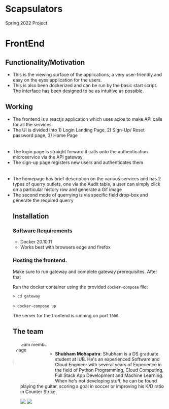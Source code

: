 # Scapsulators
Spring 2022 Project


# FrontEnd

## Functionality/Motivation

<ul>
  <li>This is the viewing surface of the applications, a very user-friendly and easy on the eyes application for the users.</li>
  <li> This is also been dockerized and can be run by the basic start script. The interface has been designed to be as intuitive as possible. </li>
</ul>

## Working

<ul>
<li>The frontend is a reactjs application which uses axios to make API calls for all the services</li>
<li>The UI is divided into 1) Login Landing Page, 2) Sign-Up/ Reset password page, 3) Home Page</li>
  <br> </br>
  <li> The login page is straight forward it calls onto the authentication microservice via the API gateway </li>
  <li> The sign-up page registers new users and authenticates them </li>
  <br> </br>
  <li> The homepage has brief description on the various services and has 2 types of querry outlets, one via the Audit table, a user can simply click on a particular history row and generate a Gif image </li>
   <li> The second mode of querrying is via specific field drop-box and generate the required querry</li>

## Installation 



### Software Requirements

* Docker 20.10.11
* Works best with browsers edge and firefox

### Hosting the frontend.

Make sure to run gateway and complete gateway prerequisites. After that

Run the docker container using the provided `docker-compose` file:

`> cd gateway`
<br> </br>
`> docker-compose up`

The server for the frontend is running on port `1000`.






## The team


<img src="https://i.ibb.co/K72RqYw/personal.jpg" alt="Team member's Image" width="130" ALIGN ="left" style="border-radius:50%;"/><br>

- **Shubham Mohapatra**: Shubham is a DS graduate student at IUB. He's an experienced Software and Cloud Engineer with several years of Experience in the field of Python Programming, Cloud Computing, Full Stack App Development and Machine Learning. When he's not developing stuff, he can be found playing the guitar, scoring a goal in soccer or improving his K/D ratio in Counter Strike.


   [<img src="https://img.shields.io/badge/LinkedIn-0077B5?style=for-the-badge&logo=linkedin&logoColor=white" />](https://www.linkedin.com/in/shubhammohapatra/)
   [<img src="https://img.shields.io/badge/GitHub-100000?style=for-the-badge&logo=github&logoColor=white" />](https://github.com/shubhpatr/)

